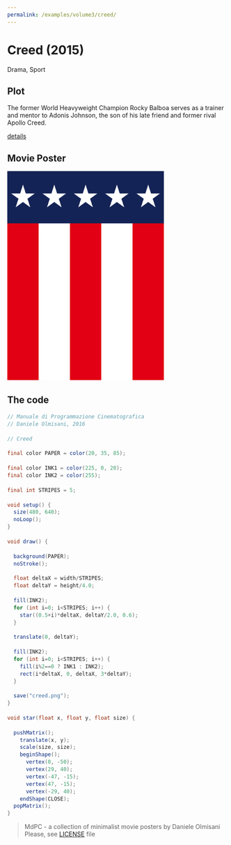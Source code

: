 ```yaml
---
permalink: /examples/volume3/creed/
---
```

# Creed (2015)

Drama, Sport

## Plot
The former World Heavyweight Champion Rocky Balboa serves as a trainer and mentor to Adonis Johnson, the son of his late friend and former rival Apollo Creed.

[details](https://www.imdb.com/title/tt3076658/)

## Movie Poster
<img src="creed.png"  width="360px" title="Creed">


## The code
```java
// Manuale di Programmazione Cinematografica
// Daniele Olmisani, 2016

// Creed

final color PAPER = color(20, 35, 85);

final color INK1 = color(225, 0, 20);
final color INK2 = color(255);

final int STRIPES = 5;

void setup() {
  size(480, 640);
  noLoop();
}

void draw() {
  
  background(PAPER);
  noStroke();
  
  float deltaX = width/STRIPES;
  float deltaY = height/4.0;
  
  fill(INK2);
  for (int i=0; i<STRIPES; i++) {
    star((0.5+i)*deltaX, deltaY/2.0, 0.6);
  }
    
  translate(0, deltaY);
  
  fill(INK2);
  for (int i=0; i<STRIPES; i++) {
    fill(i%2==0 ? INK1 : INK2);
    rect(i*deltaX, 0, deltaX, 3*deltaY);
  }
  
  save("creed.png");
}

void star(float x, float y, float size) {
  
  pushMatrix();
    translate(x, y);
    scale(size, size);
    beginShape();
      vertex(0, -50);
      vertex(29, 40);
      vertex(-47, -15);
      vertex(47, -15);
      vertex(-29, 40);
    endShape(CLOSE);
  popMatrix();
}
```

> MdPC - a collection of minimalist movie posters
> by Daniele Olmisani
> Please, see [LICENSE](../../LICENSE) file
